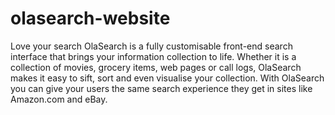 # olasearch-website
Love your search OlaSearch is a fully customisable front-end search interface that brings your information collection to life.  Whether it is a collection of movies, grocery items, web pages or call logs, OlaSearch makes it easy to sift, sort and even visualise your collection.  With OlaSearch you can give your users the same search experience they get in sites like Amazon.com and eBay.
